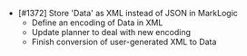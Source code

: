 - [#1372] Store 'Data' as XML instead of JSON in MarkLogic
  - Define an encoding of Data in XML
  - Update planner to deal with new encoding
  - Finish conversion of user-generated XML to Data
